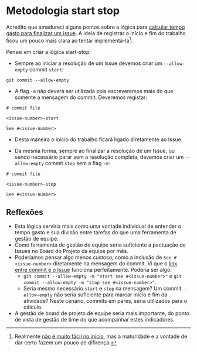# Metodologia start stop

Acredito que amadureci alguns pontos sobre a lógica para [calcular tempo gasto para finalizar um issue](https://github.com/meadapt/planner/issues/25).
A ideia de registrar o início e fim do trabalho ficou um pouco mais clara ao tentar implementá-la[^1].

Pensei em criar a lógica start-stop:

- Sempre ao iniciar a resolução de um Issue devemos criar um `--allow-empty` commit `start`:

```
git commit --allow-empty
```

- A flag `-m` não deverá ser utilizada pois escreveremos mais do que somente a mensagem do commit.
Deveremos registar:

```
# commit file

<issue-number>-start

See #<issue-number>
```

- Desta maneira o início do trabalho ficará ligado diretamente ao Issue.

- Da mesma forma, sempre ao finalizar a resolução de um Issue, ou sendo necessário parar sem a resolução completa, devemos criar um `--allow-empty` commit `stop` sem a flag `-m`:

```
# commit file

<issue-number>-stop

See #<issue-number>
```

## Reflexões

- Esta lógica serviria mais como uma vontade individual de entender o tempo gasto e sua divisão entre tarefas do que uma ferramenta de gestão de equipe.
- Como ferramenta de gestão de equipe seria suficiente a pactuação de Issues no Board do Projeto da equipe por mês.
- Poderíamos pensar algo menos custoso, como a inclusão de `See #<issue-number>` diretamente na mensagem do commit.
Vi que o [link entre commit e o Issue](https://github.com/gabrielbdornass/frictionless-drescribe-tutorial/issues/1) funciona perfeitamente.
Poderia ser algo:
    - `git commit --allow-empty -m "start see #<issue-number>"` e `git commit --allow-empty -m "stop see #<issue-number>"`.
    - Seria mesmo necessário `start` e `stop` na mensagem? Um commit `--allow-empty` não seria suficiente para marcar início e fim da atividade?
    Neste cenário, commits em pares, seria utilizados para o cálculo.
- A gestão de board de projeto de equipe seria mais importante, do ponto de vista de gestão de time do que acompanhar estes indicadores.


[^1]: Realmente [não é muito fácil no início](https://github.com/meadapt/planner/issues/25#issuecomment-2387357354), mas a maturidade e a vontade de dar certo fazem um pouco de difirença.
